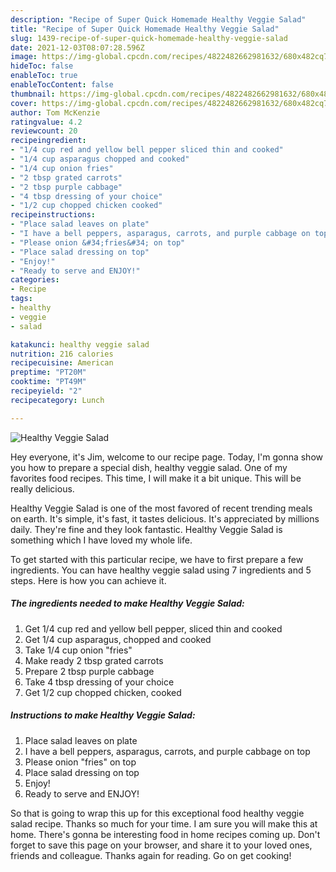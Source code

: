 ```yaml
---
description: "Recipe of Super Quick Homemade Healthy Veggie Salad"
title: "Recipe of Super Quick Homemade Healthy Veggie Salad"
slug: 1439-recipe-of-super-quick-homemade-healthy-veggie-salad
date: 2021-12-03T08:07:28.596Z
image: https://img-global.cpcdn.com/recipes/4822482662981632/680x482cq70/healthy-veggie-salad-recipe-main-photo.jpg
hideToc: false
enableToc: true
enableTocContent: false
thumbnail: https://img-global.cpcdn.com/recipes/4822482662981632/680x482cq70/healthy-veggie-salad-recipe-main-photo.jpg
cover: https://img-global.cpcdn.com/recipes/4822482662981632/680x482cq70/healthy-veggie-salad-recipe-main-photo.jpg
author: Tom McKenzie
ratingvalue: 4.2
reviewcount: 20
recipeingredient:
- "1/4 cup red and yellow bell pepper sliced thin and cooked"
- "1/4 cup asparagus chopped and cooked"
- "1/4 cup onion fries"
- "2 tbsp grated carrots"
- "2 tbsp purple cabbage"
- "4 tbsp dressing of your choice"
- "1/2 cup chopped chicken cooked"
recipeinstructions:
- "Place salad leaves on plate"
- "I have a bell peppers, asparagus, carrots, and purple cabbage on top"
- "Please onion &#34;fries&#34; on top"
- "Place salad dressing on top"
- "Enjoy!"
- "Ready to serve and ENJOY!"
categories:
- Recipe
tags:
- healthy
- veggie
- salad

katakunci: healthy veggie salad 
nutrition: 216 calories
recipecuisine: American
preptime: "PT20M"
cooktime: "PT49M"
recipeyield: "2"
recipecategory: Lunch

---
```



![Healthy Veggie Salad](https://img-global.cpcdn.com/recipes/4822482662981632/680x482cq70/healthy-veggie-salad-recipe-main-photo.jpg)

Hey everyone, it's Jim, welcome to our recipe page. Today, I'm gonna show you how to prepare a special dish, healthy veggie salad. One of my favorites food recipes. This time, I will make it a bit unique. This will be really delicious.

Healthy Veggie Salad is one of the most favored of recent trending meals on earth. It's simple, it's fast, it tastes delicious. It's appreciated by millions daily. They're fine and they look fantastic. Healthy Veggie Salad is something which I have loved my whole life.




To get started with this particular recipe, we have to first prepare a few ingredients. You can have healthy veggie salad using 7 ingredients and 5 steps. Here is how you can achieve it.

<!--inarticleads1-->

##### The ingredients needed to make Healthy Veggie Salad:

1. Get 1/4 cup red and yellow bell pepper, sliced thin and cooked
1. Get 1/4 cup asparagus, chopped and cooked
1. Take 1/4 cup onion &#34;fries&#34;
1. Make ready 2 tbsp grated carrots
1. Prepare 2 tbsp purple cabbage
1. Take 4 tbsp dressing of your choice
1. Get 1/2 cup chopped chicken, cooked




<!--inarticleads2-->

##### Instructions to make Healthy Veggie Salad:

1. Place salad leaves on plate
1. I have a bell peppers, asparagus, carrots, and purple cabbage on top
1. Please onion &#34;fries&#34; on top
1. Place salad dressing on top
1. Enjoy!
1. Ready to serve and ENJOY!



So that is going to wrap this up for this exceptional food healthy veggie salad recipe. Thanks so much for your time. I am sure you will make this at home. There's gonna be interesting food in home recipes coming up. Don't forget to save this page on your browser, and share it to your loved ones, friends and colleague. Thanks again for reading. Go on get cooking!
